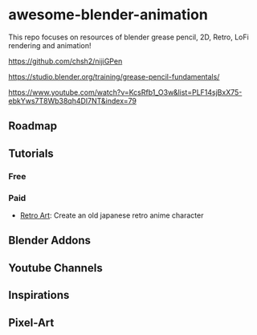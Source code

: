 # awesome-blender-animation

This repo focuses on resources of blender grease pencil, 2D, Retro, LoFi rendering and animation!

https://github.com/chsh2/nijiGPen

https://studio.blender.org/training/grease-pencil-fundamentals/

https://www.youtube.com/watch?v=KcsRfb1_O3w&list=PLF14sjBxX75-ebkYws7T8Wb38qh4DI7NT&index=79

## Roadmap

## Tutorials

### Free

### Paid
- [Retro Art](https://www.skillshare.com/en/classes/create-a-retro-anime-character-illustration-with-blender-3d/1080603726?via=search-layout-grid): Create an old japanese retro anime character

## Blender Addons

## Youtube Channels

## Inspirations

## Pixel-Art

